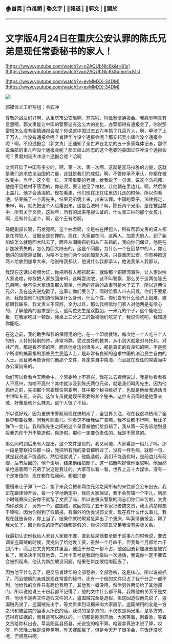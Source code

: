 ###  [:house:首頁](https://github.com/ourhimalayas/home) | [:tv:視頻](https://github.com/ourhimalayas/videos) | [:books:文字](https://github.com/ourhimalayas/txt) | [:newspaper:報道](https://github.com/ourhimalayas/news) | [:eagle:郭文](https://github.com/ourhimalayas/guomedia) | [:pray:關於](https://github.com/ourhimalayas/home/tree/master/about)
---
# 文字版4月24日在重庆公安认罪的陈氏兄弟是现任常委秘书的家人！
  

[https://www.youtube.com/watch?v=n2AQUbNlc6k&t=81s](https://www.youtube.com/watch?v=n2AQUbNlc6k&amp;t=81s)
  

[https://www.youtube.com/watch?v=evMMXX-34DM](https://www.youtube.com/watch?v=evMMXX-34DM)

[![](https://1.bp.blogspot.com/-YwzvBO8yiYo/WuAp5KH0ybI/AAAAAAAAAhM/V7H_wdWTvFEnTYwIgX0Y17F5WMMMcTxOgCLcBGAs/s400/0425-1.PNG)](https://1.bp.blogspot.com/-YwzvBO8yiYo/WuAp5KH0ybI/AAAAAAAAAhM/V7H_wdWTvFEnTYwIgX0Y17F5WMMMcTxOgCLcBGAs/s1600/0425-1.PNG)


  

郭媒体义工听写组：令狐冲
  

尊敬的战友们好啊，从重庆市公安局啊，开完啦，叫做案情通报会。我感觉啊真有意思啊，郭文贵能让中国的警察这有这么大的变化，办案都得有通报会了，你说那雷阳怎么没有案情通报会呢？你说这中国过去五六年抓了几百万人，啊，牵涉了上千万人，咋没有通报会呢？肖建华咋没个通报会呢？那安邦吴小辉咋没个通报会呢？啊，不但通报会（郭文贵）还通知了全世界在北京的五十多家媒体记者，那你说海航的事儿咋没个通报会呢？那王岐山同志的这个老婆的美国证件咋没个通报会呢？贯君刘呈杰咋没个通报会呢？哈啊
  

文贵开启了中国有多少的，啊，第一次，第一次啊，这就是喜马拉雅的力量，这就是我们追求依法治国的力量，这就是我们的成就，啊，不管你承不承认，你都在被改变中。当年，这个有一位，非常重要的老师，给我说了一句话，说这个乌托邦，他是不见棺材不落泪的，你必须，要让他见了棺材，让他躺在里边儿，啊，然后盖上盖儿，他才会落泪的。现在看来，他们现在正在往里边儿走的时候。所以你看吧，结果搞了一个周先生，结果兄弟俩上来，出来认罪。中国的案子，法律规定，未审，啊，就先把这个人给撂出来，这是合法吗？啊，陈氏两个兄弟，是在被囚禁中，所有关于文贵，这些年，所有的出来电视认证的，什么郭三秒的那个女孩儿啊，还有什么这个，啊，这个王有杰啊，
  

马健副部长啊，石发亮啊，这个曲龙啊，全是被在押犯人，所有帮郭文贵的证人都是在押犯人，证据全是在押的，现在，大家都在问，这两人，加拿大的人，到了新加坡怎么就跑回大陆去了，而且从湖南抓的和从广东抓的，我向你们保证，他是在新加坡丢失的，怎么跑回大陆去的，这是个问题，为什么一个在囚禁中的人，你让他讲的话能算证据，为啥不让他们两个回到加拿大来，只要重庆公安，你有种把这两人给放到加拿大来，他说啥我都认，他说什么我都承认，他说我杀人我都认，

我现在这话以视频为证，你把所有人都抓起来，就像那个铜锣湾事件，让人家说啥人家说啥，你敢把人家放回来吗，这叫耍流氓，这不叫警察，那么关于这两位陈氏兄弟啊，绝不像大家想象那么简单，他两的背后的故事可是大了去了，所以这两位兄弟，我在这先说抱歉了，这事让你们受苦了，同时给家人带去问候，你们不要紧张，我相信他们也知道他俩是什么身份，什么个性，你们要有什么经济上困难，直接跟我联系，我文贵义不容辞，全力以赴，那么我相信你们家人对他两是有信心的，了解他两的追求是什么，这两位先生是双胞胎，一米九的个子，这个能吃至极，在我家吃过一顿饭，我桌上三分之二的饭被他们吃完了，我说你吃吧，我知道你能吃，
  

在这之前，我的助手和我的保镖见的他，在一个印度餐馆，每次他一个人吃三个人的份，人特别特别的帅，非常冷静，受过良好的教育，从小到大就是对乌托邦，对共产党，那是看不惯的啊。而且他身边的很多人，都是真正的有良知的啊，不是那个所谓的搞募捐的那些民主民运人士，是非常有良知的追求中国的法治民主自由的人士。而且我再告诉你们他那个文件，肯定来自中南海，而且就在现任的常委当中办公室出来的。
  

你们可以看看今天两会中，个常委脸上不高兴，我在过去视频说过，我是你看看有人不高兴，为啥不高兴？其中就涉及到陈氏两位兄弟，就是我们叫周先生。因为他抓他之前，先把那个常委现任常委啊，其中那个秘书给抓了，也就是他给我通话当中讲叫专员，专员。这位专员就是现任常委的某个秘书。这位专员同时是他家亲戚，好像是他什么妹夫。这个人很了不起，
  

所以说好戏，因为重庆市警察局现在搞热闹了，全世界关注，现在我这块热闹了全世界都要找我，问我咋回事儿。你看这不给我做广告嘛。我不说都不行啊，我让子弹飞一会儿。我和陈先生之间的这个录音被他们给剪辑了，我从第一天告诉他到最后我先你千万不能造假，你造假，那你一定要负责任的。我是不愿意的。
  

那么同时到后来有人提出，这个文件是假的，我又问他，大家看那一段儿了吗，那一段是警察掐住那一段，我把所有我的录音都听过了，没有一样毛病，就那一句，就是我说这不能造假，然后他就说了，他能造假，我们不能造假吗，是前边儿有前缀，后有后因的，他个语境，结果他给掐断了。这一掐断呢好像他很聪明，他当然拿枪逼着两个兄弟了说这是我让的，大家可以看一看，世界上五十大媒体，没有一个是笨蛋的，现在都在找我问，都很兴奋
  

慢慢来让子弹飞一会，接下来我会把和两位兄弟之间所有的来往都会公布出去，我正在跟律师开会，每一个字地确定中，我向大家保证，我不会剪辑一个字儿，到那个时候重庆公安你不就帮了文贵了吗，所以说重庆警察的同志们你们辛苦啦，文贵向你致谢了，另外一个，盗国贼，这回你找了五十多家记者搞文贵，我太清楚你想干嘛啦，因为你得到了假情报，有海外的伪类说郭文贵，现在有什么什么事儿，我现在就告诉你，你上当了，结果你就啪嚓紧急弄出了个重庆，叫案情通报会，帮了我大忙了，因为你说的所有的话都是假的，你说的陈氏兄弟我没有买卖关系，
  

我最初认识他我给人家钱人家都不要，直到后来他要全职干这事儿的时候说，要去调查盗国贼的时候，我提出了给他发工资，虽然一个月四千，但我每个月都给六千到八千，而且在文贵的文件里面，他连千分之一都不占，他这回去新加坡去是被钓鱼了，我坚决不同意他去，二月十五号是我跟他最后一次通话，我说你一定不要去会被抓起来，他认为新加坡没问题，结果在新加坡给绑回去了，
  

因为他干什么去了，是交易肖建华的全部卷宗，全部卷宗，这是核心，所以说被抓了。而且他俩的亲戚是现在常委的秘书，还有一个他的文件只占了我千分之一都不到，他给我的文件只有两份我用了，其他我一概没用，然后另外两份给了其他部门，所以说他说三十份我都不记得了，他的文件什么都不算，我跟他的关系不是文件，他也不是弄文件造假文件的人，盗国贼完全是造假，但这回造假他先说了，盗国贼先说了，盗国贼先出手，等文贵拿到证据来向大家展示，盗国贼用的全是一方之词和被监禁的当事人所说的话，我说的是多方的，不仅仅是俩兄弟，是多方的，还得有证据的，而且是可以确认的，一切都是刚刚开始，大家等着，别着急，等着文贵给你料出去，莘县阳县县搭县，光说空的咱不算。咱要拿真迹才说了算，哎呀，昨天晚上我是没睡觉啊，昨天赛船赢了，但是今天开了很多会，午饭还没吃呢，但很高兴啊。
<u></u><sub></sub><sup></sup><strike></strike>